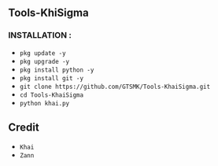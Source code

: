## Tools-KhiSigma

### INSTALLATION :
* `pkg update -y`
* `pkg upgrade -y`
* `pkg install python -y`
* `pkg install git -y`
* `git clone https://github.com/GTSMK/Tools-KhaiSigma.git`
* `cd Tools-KhaiSigma`
* `python khai.py`

## Credit
- `Khai`
- `Zann`
